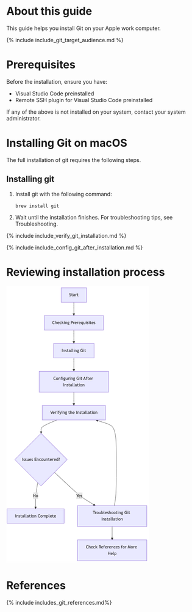 # About this guide

This guide helps you install Git on your Apple work computer.

{% include include_git_target_audience.md %}

# Prerequisites

Before the installation, ensure you have:

- Visual Studio Code preinstalled
- Remote SSH plugin for Visual Studio Code preinstalled

If any of the above is not installed on your system, contact your system administrator.

# Installing Git on macOS

The full installation of git requires the following steps.

## Installing git

1. Install git with the following command:
   ```console
   brew install git
   ```
1. Wait until the installation finishes. For troubleshooting tips, see Troubleshooting.

{% include include_verify_git_installation.md %}

{% include include_config_git_after_installation.md %}

# Reviewing installation process

![](../assets/images/git_install_process.png)

# References

{% include includes_git_references.md%}
